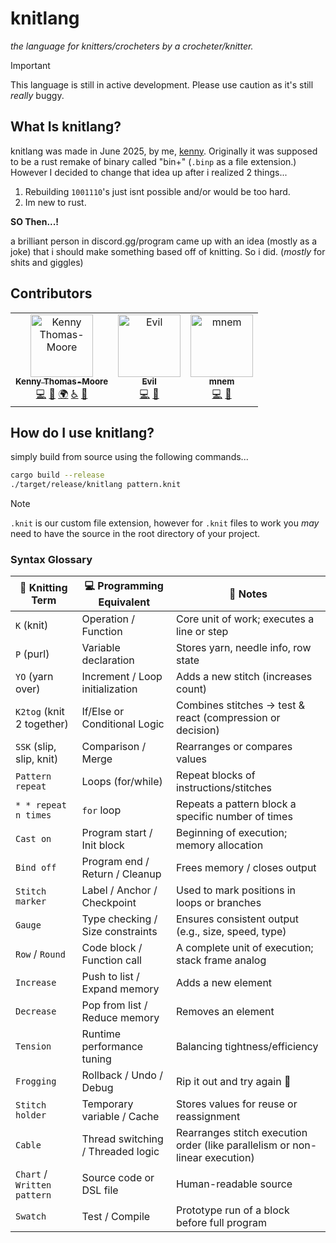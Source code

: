 # knitlang

*the language for knitters/crocheters by a crocheter/knitter.*

> [!IMPORTANT]
> This language is still in active development. Please use caution as it's still *really* buggy.

## What Is knitlang?

knitlang was made in June 2025, by me, [kenny](https://github.com/nonbinarybyte). Originally it was supposed to be a rust remake of binary called "bin+" (`.binp` as a file extension.) However I decided to change that idea up after i realized 2 things...

1. Rebuilding `1001110`'s just isnt possible and/or would be too hard.
2. Im new to rust.

**SO Then...!**

a brilliant person in discord.gg/program came up with an idea (mostly as a joke) that i should make something based off of knitting. So i did. (*mostly* for shits and giggles)

## Contributors

<!-- ALL-CONTRIBUTORS-LIST:START - Do not remove or modify this section --> 
<table> <tr> <td align="center"><a href="https://github.com/nonbinarybyte"><img src="https://avatars.githubusercontent.com/u/184435682?v=4" width="100px;" alt="Kenny Thomas-Moore"/><br /><sub><b>Kenny Thomas-Moore</b></sub></a><br /><a href="#code-nonbinarybyte" title="Code">💻</a> <a href="#doc-nonbinarybyte" title="Docs">📖</a> <a href="#translation-nonbinarybyte" title="Translation">🌍</a> <a href="#ally-nonbinarybyte" title="Allyship">♿️</a> <a href="#maintenance-nonbinarybyte" title="Maintenance">🚧</a></td> <td align="center"><a href="https://github.com/johndavedosn"><img src="https://avatars.githubusercontent.com/u/112868391?v=4" width="100px;" alt="Evil"/><br /><sub><b>Evil</b></sub></a><br /><a href="#code-johndavedosn" title="Code">💻</a> <a href="#maintenance-johndavedosn" title="Maintenance">🚧</a></td> <td align="center"><a href="https://github.com/mnem42"><img src="https://avatars.githubusercontent.com/u/177770058?v=4" width="100px;" alt="mnem"/><br /><sub><b>mnem</b></sub></a><br /><a href="#code-mnem42" title="Code">💻</a> <a href="#maintenance-mnem42" title="Maintenance">🚧</a></td> </tr> </table>
<!-- ALL-CONTRIBUTORS-LIST:END -->

## How do I use knitlang?

simply build from source using the following commands...

```bash
cargo build --release
./target/release/knitlang pattern.knit
```

> [!NOTE]
> `.knit` is our custom file extension, however for `.knit` files to work you *may* need to have the source in the root directory of your project.

### Syntax Glossary

| 🧵 Knitting Term            | 💻 Programming Equivalent         | 💬 Notes                                                                     |
| --------------------------- | --------------------------------- | ---------------------------------------------------------------------------- |
| `K` (knit)                  | Operation / Function              | Core unit of work; executes a line or step                                   |
| `P` (purl)                  | Variable declaration              | Stores yarn, needle info, row state                                          |
| `YO` (yarn over)            | Increment / Loop initialization   | Adds a new stitch (increases count)                                          |
| `K2tog` (knit 2 together)   | If/Else or Conditional Logic      | Combines stitches → test & react (compression or decision)                   |
| `SSK` (slip, slip, knit)    | Comparison / Merge                | Rearranges or compares values                                                |
| `Pattern repeat`            | Loops (for/while)                 | Repeat blocks of instructions/stitches                                       |
| `* * repeat n times`        | `for` loop                        | Repeats a pattern block a specific number of times                           |
| `Cast on`                   | Program start / Init block        | Beginning of execution; memory allocation                                    |
| `Bind off`                  | Program end / Return / Cleanup    | Frees memory / closes output                                                 |
| `Stitch marker`             | Label / Anchor / Checkpoint       | Used to mark positions in loops or branches                                  |
| `Gauge`                     | Type checking / Size constraints  | Ensures consistent output (e.g., size, speed, type)                          |
| `Row` / `Round`             | Code block / Function call        | A complete unit of execution; stack frame analog                             |
| `Increase`                  | Push to list / Expand memory      | Adds a new element                                                           |
| `Decrease`                  | Pop from list / Reduce memory     | Removes an element                                                           |
| `Tension`                   | Runtime performance tuning        | Balancing tightness/efficiency                                               |
| `Frogging`                  | Rollback / Undo / Debug           | Rip it out and try again 🐸                                                  |
| `Stitch holder`             | Temporary variable / Cache        | Stores values for reuse or reassignment                                      |
| `Cable`                     | Thread switching / Threaded logic | Rearranges stitch execution order (like parallelism or non-linear execution) |
| `Chart` / `Written pattern` | Source code or DSL file           | Human-readable source                                                        |
| `Swatch`                    | Test / Compile                    | Prototype run of a block before full program                                 |
